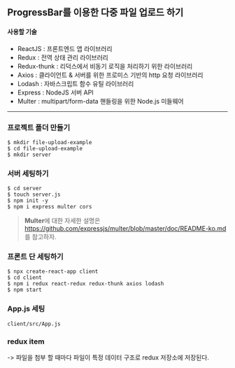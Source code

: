 ## ProgressBar를 이용한 다중 파일 업로드 하기

#### 사용할 기술

- ReactJS : 프론트엔드 앱 라이브러리
- Redux : 전역 상태 관리 라이브러리
- Redux-thunk : 리덕스에서 비동기 로직을 처리하기 위한 라이브러리
- Axios : 클라이언트 & 서버를 위한 프로미스 기반의 http 요청 라이브러리
- Lodash : 자바스크립트 함수 유틸 라이브러리
- Express : NodeJS 서버 API
- Multer : multipart/form-data 핸들링을 위한 Node.js 미들웨어

---

### 프로젝트 폴더 만들기

```
$ mkdir file-upload-example
$ cd file-upload-example
$ mkdir server
```

### 서버 세팅하기

```
$ cd server
$ touch server.js
$ npm init -y
$ npm i express multer cors
```

> **Multer**에 대한 자세한 설명은
> https://github.com/expressjs/multer/blob/master/doc/README-ko.md
> 를 참고하자.

### 프론트 단 세팅하기

```
$ npx create-react-app client
$ cd client
$ npm i redux react-redux redux-thunk axios lodash
$ npm start
```

### App.js 세팅

```
client/src/App.js
```

### redux item

-> 파일을 첨부 할 때마다 파일이 특정 데이터 구조로 redux 저장소에 저장된다.
